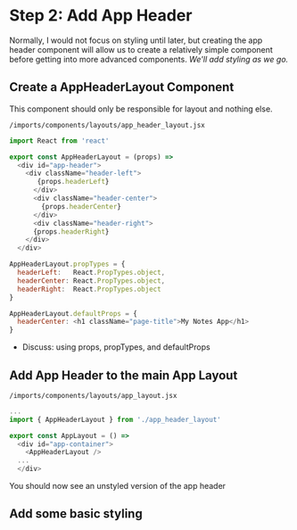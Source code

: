 # Step 2: Add App Header
Normally, I would not focus on styling until later, but creating the app header component will allow us to create a relatively simple component before getting into more advanced components.
_We'll add styling as we go._

## Create a AppHeaderLayout Component
This component should only be responsible for layout and nothing else.

``` /imports/components/layouts/app_header_layout.jsx ```

```js
import React from 'react'

export const AppHeaderLayout = (props) =>
  <div id="app-header">
  	<div className="header-left">
	   {props.headerLeft}
	  </div>
	  <div className="header-center">
	    {props.headerCenter}
	  </div>
	  <div className="header-right">
      {props.headerRight}
    </div>
  </div>

AppHeaderLayout.propTypes = {
  headerLeft:   React.PropTypes.object,
  headerCenter: React.PropTypes.object,
  headerRight:  React.PropTypes.object
}

AppHeaderLayout.defaultProps = { 
  headerCenter: <h1 className="page-title">My Notes App</h1>
}
```

- Discuss: using props, propTypes, and defaultProps

## Add App Header to the main App Layout

``` /imports/components/layouts/app_layout.jsx ```

```js
...
import { AppHeaderLayout } from './app_header_layout'

export const AppLayout = () =>
  <div id="app-container">
    <AppHeaderLayout />
  ...
  </div>
```

You should now see an unstyled version of the app header

## Add some basic styling

